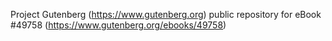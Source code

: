 Project Gutenberg (https://www.gutenberg.org) public repository for eBook #49758 (https://www.gutenberg.org/ebooks/49758)
